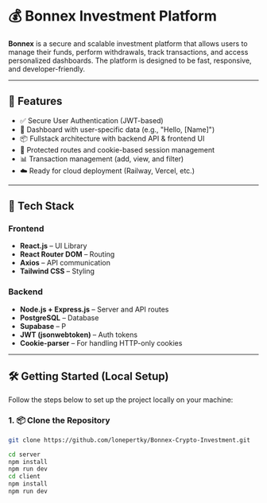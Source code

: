 # 💰 Bonnex Investment Platform

**Bonnex** is a secure and scalable investment platform that allows users to manage their funds, perform withdrawals, track transactions, and access personalized dashboards. The platform is designed to be fast, responsive, and developer-friendly.

---

## 🚀 Features

- ✅ Secure User Authentication (JWT-based)
- 💼 Dashboard with user-specific data (e.g., "Hello, [Name]")
- 📦 Fullstack architecture with backend API & frontend UI
- 🔐 Protected routes and cookie-based session management
- 📊 Transaction management (add, view, and filter)
- ☁️ Ready for cloud deployment (Railway, Vercel, etc.)

---

## 🧰 Tech Stack

### Frontend

- **React.js** – UI Library
- **React Router DOM** – Routing
- **Axios** – API communication
- **Tailwind CSS** – Styling

### Backend

- **Node.js + Express.js** – Server and API routes
- **PostgreSQL** – Database
- **Supabase** – P
- **JWT (jsonwebtoken)** – Auth tokens
- **Cookie-parser** – For handling HTTP-only cookies

---

## 🛠️ Getting Started (Local Setup)

Follow the steps below to set up the project locally on your machine:

### 1. 📦 Clone the Repository

```bash
git clone https://github.com/lonepertky/Bonnex-Crypto-Investment.git

cd server
npm install
npm run dev
cd client
npm install
npm run dev


```
